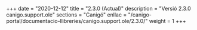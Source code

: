 +++
date        = "2020-12-12"
title       = "2.3.0 (Actual)"
description = "Versió 2.3.0 canigo.support.ole"
sections    = "Canigó"
enllac		= "/canigo-portal/documentacio-llibreries/canigo.support.ole/2.3.0/"
weight		= 1
+++
